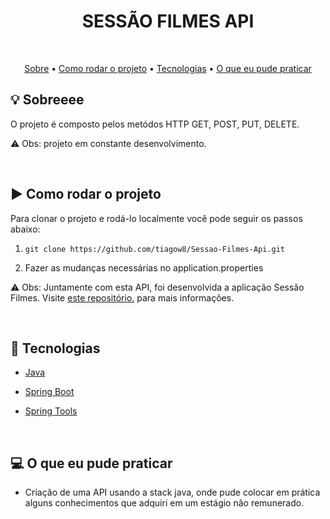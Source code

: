 <h1 align="center"> SESSÃO FILMES API </h1>

<br />

<p align="center">
 <a href="#sobre">Sobre</a> •
 <a href="#rodarProjeto">Como rodar o projeto</a> •
 <a href="#tecnologias">Tecnologias</a> • 
 <a href="#aprendizado">O que eu pude praticar</a>  
</p>


<h2 id="sobreeee">💡 Sobreeee</h2>



O projeto é composto pelos metódos HTTP GET, POST, PUT, DELETE. 

⚠ Obs: projeto em constante desenvolvimento. 

<br />

<h2 id="rodarProjeto">▶ Como rodar o projeto</h2>
Para clonar o projeto e rodá-lo localmente você pode seguir os passos abaixo:

1. `git clone https://github.com/tiagow8/Sessao-Filmes-Api.git`

2. Fazer as mudanças necessárias no application.properties

⚠ Obs: Juntamente com esta API, foi desenvolvida a aplicação Sessão Filmes. Visite [este repositório.](https://github.com/tiagow8/Sessao-Filmes-Crud.git) para mais informações. 

<br />

<h2 id="tecnologias">🚀 Tecnologias</h2>

* [Java](https://www.java.com/pt-BR/)

* [Spring Boot](https://spring.io/projects/spring-boot)

* [Spring Tools](https://spring.io/tools)

<br />

<h2 id="aprendizado">💻 O que eu pude praticar</h2>

* Criação de uma API usando a stack java, onde pude colocar em prática alguns conhecimentos que adquiri em um estágio não remunerado.

<br />

